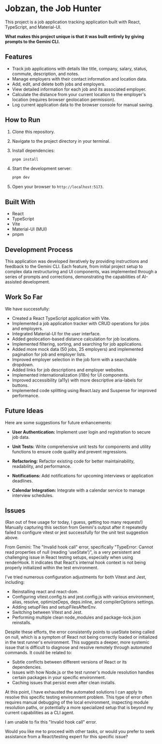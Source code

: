 # Jobzan, the Job Hunter

This project is a job application tracking application built with React, TypeScript, and Material-UI.

**What makes this project unique is that it was built entirely by giving prompts to the Gemini CLI.**

## Features

- Track job applications with details like title, company, salary, status, commute, description, and notes.
- Manage employers with their contact information and location data.
- Add, edit, and delete both jobs and employers.
- View detailed information for each job and its associated employer.
- Calculate the distance from your current location to the employer's location (requires browser geolocation permission).
- Log current application data to the browser console for manual saving.

## How to Run

1.  Clone this repository.
2.  Navigate to the project directory in your terminal.
3.  Install dependencies:

    ```bash
    pnpm install
    ```

4.  Start the development server:

    ```bash
    pnpm dev
    ```

5.  Open your browser to `http://localhost:5173`.

## Built With

- React
- TypeScript
- Vite
- Material-UI (MUI)
- pnpm

## Development Process

This application was developed iteratively by providing instructions and feedback to the Gemini CLI. Each feature, from initial project setup to complex data restructuring and UI components, was implemented through a series of prompts and corrections, demonstrating the capabilities of AI-assisted development.

## Work So Far

We have successfully:

- Created a React TypeScript application with Vite.
- Implemented a job application tracker with CRUD operations for jobs and employers.
- Integrated Material-UI for the user interface.
- Added geolocation-based distance calculation for job locations.
- Implemented filtering, sorting, and searching for job applications.
- Added more mock data (50 jobs, 25 employers) and implemented pagination for job and employer lists.
- Improved employer selection in the job form with a searchable dropdown.
- Added links for job descriptions and employer websites.
- Implemented internationalization (i18n) for UI components.
- Improved accessibility (a11y) with more descriptive aria-labels for buttons.
- Implemented code splitting using React.lazy and Suspense for improved performance.

## Future Ideas

Here are some suggestions for future enhancements:

-   **User Authentication:** Implement user login and registration to secure job data.

-   **Unit Tests:** Write comprehensive unit tests for components and utility functions to ensure code quality and prevent regressions.
-   **Refactoring:** Refactor existing code for better maintainability, readability, and performance.
-   **Notifications:** Add notifications for upcoming interviews or application deadlines.
-   **Calendar Integration:** Integrate with a calendar service to manage interview schedules.

## Issues

(Ran out of free usage for today, I guess, getting too many requests!) Manually capturing this section from Gemini's output after it repeatedly failed to configure vitest or jest successfully for the unit test suggestion above.

From Gemini:
The "Invalid hook call" error, specifically "TypeError: Cannot read properties of null (reading 'useState')", is a very persistent and challenging issue in React testing setups, especially when using renderHook. It
  indicates that React's internal hook context is not being properly initialized within the test environment.


  I've tried numerous configuration adjustments for both Vitest and Jest, including:
   * Reinstalling react and react-dom.
   * Configuring vitest.config.ts and jest.config.js with various environment, alias, resolve, optimizeDeps, deps.inline, and compilerOptions settings.
   * Adding setupFiles and setupFilesAfterEnv.
   * Switching between Vitest and Jest.
   * Performing multiple clean node_modules and package-lock.json reinstalls.


  Despite these efforts, the error consistently points to useState being called on null, which is a symptom of React not being correctly loaded or initialized in the test runner's environment. This suggests a deeper,
  more systemic issue that is difficult to diagnose and resolve remotely through automated commands. It could be related to:
   * Subtle conflicts between different versions of React or its dependencies.
   * Issues with how Node.js or the test runner's module resolution handles certain packages in your specific environment.
   * Caching issues that persist even after clean installs.


  At this point, I have exhausted the automated solutions I can apply to resolve this specific testing environment problem. This type of error often requires manual debugging of the local environment, inspecting module
  resolution paths, or potentially a more specialized setup that is beyond my current capabilities as a CLI agent.

  I am unable to fix this "Invalid hook call" error.


  Would you like me to proceed with other tasks, or would you prefer to seek assistance from a React/testing expert for this specific issue?
